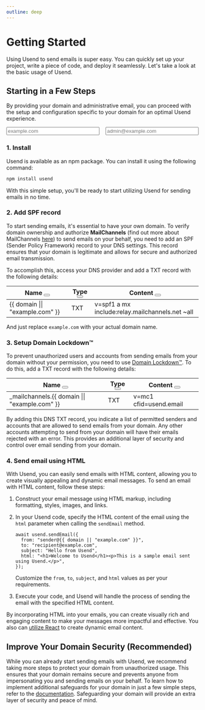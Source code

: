 ```yaml
---
outline: deep
---
```


<script setup>
import { useStorage } from "@vueuse/core";
import { isValidDomain, isValidEmail } from "./utils/validate.js";
import { copy, showButton } from "./utils/clipboard.js";

const domain = useStorage("domain", null);
const email = useStorage("email", null);
</script>

# Getting Started

Using Usend to send emails is super easy. You can quickly set up your project, write a piece of code, and deploy it seamlessly. Let's take a look at the basic usage of Usend.

## Starting in a Few Steps

By providing your domain and administrative email, you can proceed with the setup and configuration specific to your domain for an optimal Usend experience.

<div style="display: grid; grid-template-columns: 1fr 1fr; grid-gap: 16px;">
  <input :class="['custom-input', !isValidDomain(domain) && 'wrong']" v-model="domain" type="text" placeholder="example.com" />
  <input :class="['custom-input', !isValidEmail(email) && 'wrong']" v-model="email" type="email" placeholder="admin@example.com" />
</div>

### 1. Install

Usend is available as an npm package. You can install it using the following command:

```bash
npm install usend
```

With this simple setup, you'll be ready to start utilizing Usend for sending emails in no time.

### 2. Add SPF record

To start sending emails, it's essential to have your own domain. To verify domain ownership and authorize **MailChannels** (find out more about MailChannels [here](/supporters.html)) to send emails on your behalf, you need to add an SPF (Sender Policy Framework) record to your DNS settings. This record ensures that your domain is legitimate and allows for secure and authorized email transmission.

To accomplish this, access your DNS provider and add a TXT record with the following details:

<table>
  <thead>
    <tr>
      <th @mouseover="showButton(0)" @mouseout="showButton(-1)">
        <div class="flex">
          Name
          <button @click="copy(`${ domain || 'example.com' }`)" class="custom-clipboard"></button>
        </div>
      </th>
      <th @mouseover="showButton(1)" @mouseout="showButton(-1)">
        <div class="flex">
          Type
          <button @click="copy(`TXT`)" class="custom-clipboard"></button>
        </div>
      </th>
      <th @mouseover="showButton(2)" @mouseout="showButton(-1)">
        <div class="flex">
          Content
          <button @click="copy(`v=spf1 a mx include:relay.mailchannels.net ~all`)" class="custom-clipboard"></button>
        </div>
      </th>
    </tr>
  </thead>
  <tbody>
    <tr>
      <td @mouseover="showButton(0)" @mouseout="showButton(-1)">
        {{ domain || "example.com" }}
      </td>
      <td @mouseover="showButton(1)" @mouseout="showButton(-1)">
        TXT
      </td>
      <td @mouseover="showButton(2)" @mouseout="showButton(-1)">
        v=spf1 a mx include:relay.mailchannels.net ~all
      </td>
    </tr>
  </tbody>
</table>

And just replace `example.com` with your actual domain name.

### 3. Setup Domain Lockdown™

To prevent unauthorized users and accounts from sending emails from your domain without your permission, you need to use [Domain Lockdown™](https://support.mailchannels.com/hc/en-us/articles/16918954360845-Secure-your-domain-name-against-spoofing-with-Domain-Lockdown-). To do this, add a TXT record with the following details:

<table>
  <thead>
    <tr>
      <th @mouseover="showButton(0)" @mouseout="showButton(-1)">
        <div class="flex">
          Name
          <button @click="copy(`_mailchannels.${ domain || 'example.com' }`)" class="custom-clipboard"></button>
        </div>
      </th>
      <th @mouseover="showButton(1)" @mouseout="showButton(-1)">
        <div class="flex">
          Type
          <button @click="copy(`TXT`)" class="custom-clipboard"></button>
        </div>
      </th>
      <th @mouseover="showButton(2)" @mouseout="showButton(-1)">
        <div class="flex">
          Content
          <button @click="copy(`v=mc1 cfid=usend.email`)" class="custom-clipboard"></button>
        </div>
      </th>
    </tr>
  </thead>
  <tbody>
    <tr>
      <td @mouseover="showButton(0)" @mouseout="showButton(-1)">
        _mailchannels.{{ domain || "example.com" }}
      </td>
      <td @mouseover="showButton(1)" @mouseout="showButton(-1)">
        TXT
      </td>
      <td @mouseover="showButton(2)" @mouseout="showButton(-1)">
        v=mc1 cfid=usend.email
      </td>
    </tr>
  </tbody>
</table>

By adding this DNS TXT record, you indicate a list of permitted senders and accounts that are allowed to send emails from your domain. Any other accounts attempting to send from your domain will have their emails rejected with an error. This provides an additional layer of security and control over email sending from your domain.

### 4. Send email using HTML

With Usend, you can easily send emails with HTML content, allowing you to create visually appealing and dynamic email messages. To send an email with HTML content, follow these steps:

1. Construct your email message using HTML markup, including formatting, styles, images, and links.

2. In your Usend code, specify the HTML content of the email using the `html` parameter when calling the `sendEmail` method.

   ```ts-vue
   await usend.sendEmail({
     from: "sender@{{ domain || "example.com" }}",
     to: "recipient@example.com",
     subject: "Hello from Usend",
     html: "<h1>Welcome to Usend</h1><p>This is a sample email sent using Usend.</p>",
   });
   ```

   Customize the `from`, `to`, `subject`, and `html` values as per your requirements.

3. Execute your code, and Usend will handle the process of sending the email with the specified HTML content.

By incorporating HTML into your emails, you can create visually rich and engaging content to make your messages more impactful and effective. You also can [utilize React](https://github.com/mkuchak/usend/blob/main/lib/example/index.ts) to create dynamic email content.

## Improve Your Domain Security (Recommended)

While you can already start sending emails with Usend, we recommend taking more steps to protect your domain from unauthorized usage. This ensures that your domain remains secure and prevents anyone from impersonating you and sending emails on your behalf. To learn how to implement additional safeguards for your domain in just a few simple steps, refer to the [documentation](/domain-protection.html). Safeguarding your domain will provide an extra layer of security and peace of mind.
